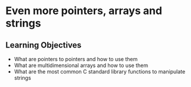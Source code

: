 # Even more pointers, arrays and strings
## Learning Objectives
- What are pointers to pointers and how to use them
- What are multidimensional arrays and how to use them
- What are the most common C standard library functions to manipulate strings


